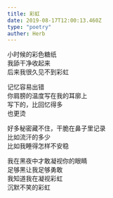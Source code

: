 ```yaml
---  
title: 彩虹  
date: 2019-08-17T12:00:13.460Z  
type: "poetry"  
auther: Herb   
---  
```

小时候的彩色糖纸  
我舔干净收起来  
后来我很久见不到彩虹  

记忆容易出错  
你肩膀的温度写在我的耳廓上  
写下的，比回忆得多  
也更烫  

好多秘密藏不住，干脆在鼻子里记录  
比如流汗的多少  
比如我睡得怎样不安稳  

我在黑夜中才敢凝视你的眼睛  
足够黑让我足够勇敢  
我知道我在凝视彩虹  
沉默不笑的彩虹  
